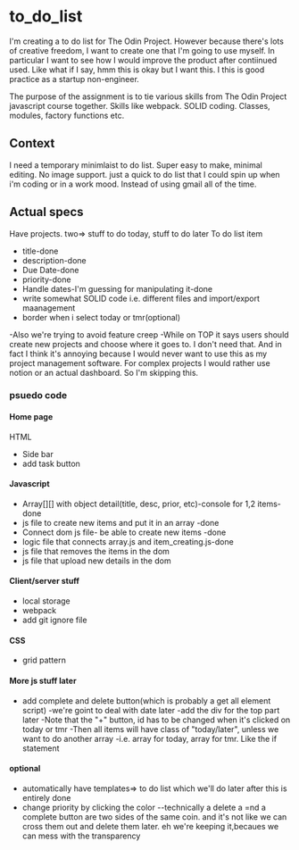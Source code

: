 # to_do_list
I'm creating a to do list for The Odin Project. However because there's lots of creative freedom, I want to create one that I'm going to use myself. In particular I want to see how I would improve the product after contiinued used.
Like what if I say, hmm this is okay but I want this. I this is good practice as a startup non-engineer.

The purpose of the assignment is to tie various skills from The Odin Project javascript course together.
Skills like webpack. SOLID coding. Classes, modules, factory functions etc.

## Context
I need a temporary minimlaist to do list. Super easy to make, minimal editing. No image support. just a quick to do list 
that I could spin up when i'm coding or in a work mood. Instead of using gmail all of the time.

## Actual specs
Have projects. two=> stuff to do today, stuff to do later
To do list item
* title-done
* description-done
* Due Date-done
* priority-done
* Handle dates-I'm guessing for manipulating it-done
* write somewhat SOLID code i.e. different files and import/export maanagement
* border when i select today or tmr(optional) 

-Also we're trying to avoid feature creep 
-While on TOP it says users should create new projects and choose where it goes to. I don't need that. And in fact
I think it's annoying because I would never want to use this as my project management software. For complex projects
I would rather use notion or an actual dashboard. So I'm skipping this.

### psuedo code
#### Home page
HTML
* Side bar
* add task button
#### Javascript
* Array[][] with object detail(title, desc, prior, etc)-console for 1,2 items-done
* js file to create new items and put it in an array -done
* Connect dom js file- be able to create new items -done
* logic file that connects array.js and item_creating.js-done
* js file that removes the items in the dom
* js file that upload new details in the dom

#### Client/server stuff
* local storage
* webpack
* add git ignore file

#### CSS
* grid pattern

#### More js stuff later
* add complete and delete button(which is probably a get all element script)
-we're goint to deal with date later
-add the div for the top part later
-Note that the "+" button, id has to be changed when it's clicked on today or tmr
	-Then all items will have class of "today/later", unless we want to do another array
	-i.e. array for today, array for tmr. Like the if statement
#### optional
* automatically have templates=> to do list which we'll do later after this is entirely done
* change priority by clicking the color
--technically a delete a =nd a complete button are two sides of the same coin. and it's not like we can cross them out and delete them later. eh we're keeping it,becaues we can mess with the transparency
